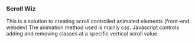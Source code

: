 ### Scroll Wiz

This is a solution to creating scroll controlled animated elements (front-end webdev)
The animation method used is mainly css.
Javascript controls adding and removing classes at a specific vertical scroll value.
